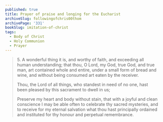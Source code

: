 ```yaml
---
published: true
title: Prayer of praise and longing for the Eucharist
archiveSlug: followingofchris00thom
archivePage: '331'
bookSlug: imitation-of-christ
tags:
  - Body of Christ
  - Holy Communion
  - Prayer
---
```


> 5\. A wonderful thing it is, and worthy of faith, and exceeding all human understanding; that thou, O Lord, my God, true God, and true man, art contained whole and entire, under a small form of bread and wine, and without being consumed art eaten by the receiver.
>
> Thou, the Lord of all things, who standest in need of no one, hast been pleased by this sacrament to dwell in us;
>
> Preserve my heart and body without stain, that with a joyful and clean conscience I may be able often to celebrate thy sacred mysteries, and to receive for my eternal salvation what thou hast principally ordained and instituted for thy honour and perpetual remembrance.
